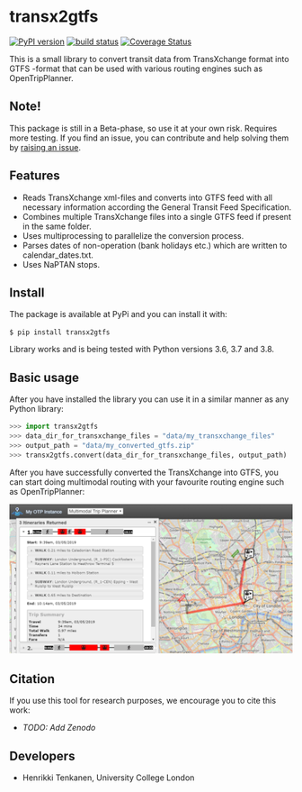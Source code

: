 # transx2gtfs 
[![PyPI version](https://badge.fury.io/py/transx2gtfs.svg)](https://badge.fury.io/py/transx2gtfs) [![build status](https://travis-ci.com/HTenkanen/transx2gtfs.svg?branch=master)](https://travis-ci.com/HTenkanen/transx2gtfs) [![Coverage Status](https://codecov.io/gh/HTenkanen/transx2gtfs/branch/master/graph/badge.svg)](https://codecov.io/gh/HTenkanen/transx2gtfs)

This is a small library to convert transit data from TransXchange format into GTFS -format that
can be used with various routing engines such as OpenTripPlanner. 

## Note!

This package is still in a Beta-phase, so use it at your own risk. 
Requires more testing. If you find an issue, you can contribute and 
help solving them by [raising an issue](https://github.com/HTenkanen/transx2gtfs/issues).

## Features

 - Reads TransXchange xml-files and converts into GTFS feed with all necessary information 
 according the General Transit Feed Specification.
 - Combines multiple TransXchange files into a single GTFS feed if present in the same folder.
 - Uses multiprocessing to parallelize the conversion process.
 - Parses dates of non-operation (bank holidays etc.) which are written to calendar_dates.txt.
 - Uses NaPTAN stops.  

## Install


The package is available at PyPi and you can install it with:

`$ pip install transx2gtfs`

Library works and is being tested with Python versions 3.6, 3.7 and 3.8.  

## Basic usage

After you have installed the library you can use it in a similar manner as any Python
library:

```python
>>> import transx2gtfs
>>> data_dir_for_transxchange_files = "data/my_transxchange_files"
>>> output_path = "data/my_converted_gtfs.zip"
>>> transx2gtfs.convert(data_dir_for_transxchange_files, output_path)
```

After you have successfully converted the TransXchange into GTFS, you can start doing
multimodal routing with your favourite routing engine such as OpenTripPlanner:

![OTP_example_in_London](img/London_multimodal_route.PNG)

## Citation

If you use this tool for research purposes, we encourage you to cite this work:

 - *TODO: Add Zenodo*

## Developers

- Henrikki Tenkanen, University College London